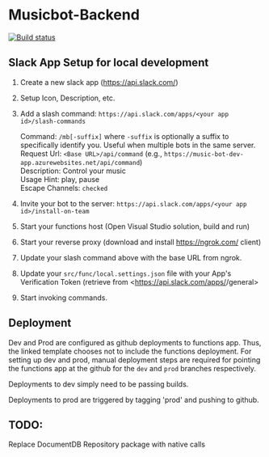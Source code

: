 # Musicbot-Backend

[![Build status](https://ci.appveyor.com/api/projects/status/343h8hq0wkymm42i?svg=true)](https://ci.appveyor.com/project/kensykora/musicbot-backend)

## Slack App Setup for local development

1. Create a new slack app (<https://api.slack.com/>)
1. Setup Icon, Description, etc.
1. Add a slash command: `https://api.slack.com/apps/<your app id>/slash-commands`

    Command: `/mb[-suffix]` where `-suffix` is optionally a suffix to specifically identify you. Useful when multiple bots in the same server.  
    Request Url: `<Base URL>/api/command` (e.g., `https://music-bot-dev-app.azurewebsites.net/api/command`)  
    Description: Control your music  
    Usage Hint: play, pause  
    Escape Channels: `checked`

1. Invite your bot to the server: `https://api.slack.com/apps/<your app id>/install-on-team`
1. Start your functions host (Open Visual Studio solution, build and run)
1. Start your reverse proxy (download and install <https://ngrok.com/> client)
1. Update your slash command above with the base URL from ngrok.
1. Update your `src/func/local.settings.json` file with your App's Verification Token (retrieve from <https://api.slack.com/apps/<YOUR APP ID>/general> 
1. Start invoking commands.

## Deployment

Dev and Prod are configured as github deployments to functions app. Thus, the linked template chooses not to include the functions deployment. For setting up dev and prod, manual deployment steps are required for pointing the functions app at the github for the `dev` and `prod` branches respectively.

Deployments to dev simply need to be passing builds.

Deployments to prod are triggered by tagging 'prod' and pushing to github.

## TODO:

 Replace DocumentDB Repository package with native calls